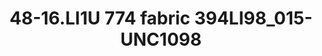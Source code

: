 ---
title: 48-16.LI1U 774 fabric 394LI98_015-UNC1098
image: 48-16.LI1U 774 fabric 394LI98_015-UNC1098.jpg
brand: outlet-sposo
layout: vestito
---